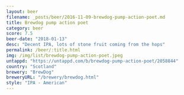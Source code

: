 ```yaml
---
layout: beer
filename: _posts/beer/2016-11-09-brewdog-pump-action-poet.md
title: Brewdog pump action poet
category: beer
score: 7.5
beer-date: "2018-01-13"
desc: "Decent IPA, lots of stone fruit coming from the hops"
permalink: /beer/:title.html
img: /img/list/brewdog-pump-action-poet.jpeg
untappd: "https://untappd.com/b/brewdog-pump-action-poet/2058844"
country: "Scotland"
brewery: "BrewDog"
breweryURL: "/brewery/brewdog.html"
style: "IPA - American"
---
```


